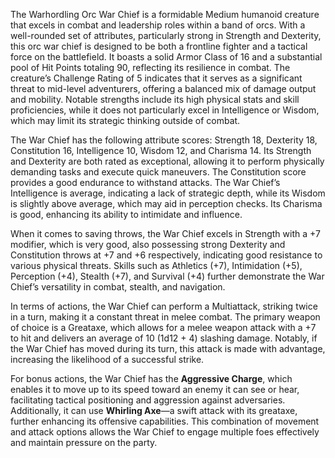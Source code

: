 The Warhordling Orc War Chief is a formidable Medium humanoid creature that excels in combat and leadership roles within a band of orcs. With a well-rounded set of attributes, particularly strong in Strength and Dexterity, this orc war chief is designed to be both a frontline fighter and a tactical force on the battlefield. It boasts a solid Armor Class of 16 and a substantial pool of Hit Points totaling 90, reflecting its resilience in combat. The creature’s Challenge Rating of 5 indicates that it serves as a significant threat to mid-level adventurers, offering a balanced mix of damage output and mobility. Notable strengths include its high physical stats and skill proficiencies, while it does not particularly excel in Intelligence or Wisdom, which may limit its strategic thinking outside of combat.

The War Chief has the following attribute scores: Strength 18, Dexterity 18, Constitution 16, Intelligence 10, Wisdom 12, and Charisma 14. Its Strength and Dexterity are both rated as exceptional, allowing it to perform physically demanding tasks and execute quick maneuvers. The Constitution score provides a good endurance to withstand attacks. The War Chief’s Intelligence is average, indicating a lack of strategic depth, while its Wisdom is slightly above average, which may aid in perception checks. Its Charisma is good, enhancing its ability to intimidate and influence.

When it comes to saving throws, the War Chief excels in Strength with a +7 modifier, which is very good, also possessing strong Dexterity and Constitution throws at +7 and +6 respectively, indicating good resistance to various physical threats. Skills such as Athletics (+7), Intimidation (+5), Perception (+4), Stealth (+7), and Survival (+4) further demonstrate the War Chief’s versatility in combat, stealth, and navigation.

In terms of actions, the War Chief can perform a Multiattack, striking twice in a turn, making it a constant threat in melee combat. The primary weapon of choice is a Greataxe, which allows for a melee weapon attack with a +7 to hit and delivers an average of 10 (1d12 + 4) slashing damage. Notably, if the War Chief has moved during its turn, this attack is made with advantage, increasing the likelihood of a successful strike.

For bonus actions, the War Chief has the **Aggressive Charge**, which enables it to move up to its speed toward an enemy it can see or hear, facilitating tactical positioning and aggression against adversaries. Additionally, it can use **Whirling Axe**—a swift attack with its greataxe, further enhancing its offensive capabilities. This combination of movement and attack options allows the War Chief to engage multiple foes effectively and maintain pressure on the party.